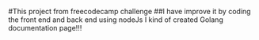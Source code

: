 #This project from freecodecamp challenge
##I have improve it by coding the front end and back end using nodeJs
I kind of created Golang documentation page!!!
